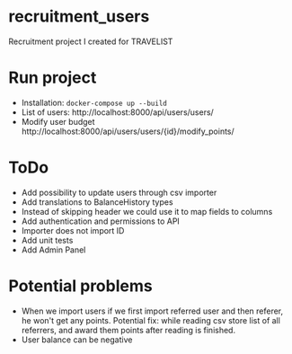 # recruitment_users
Recruitment project I created for TRAVELIST

# Run project
- Installation:
`docker-compose up --build`
- List of users: http://localhost:8000/api/users/users/
- Modify user budget http://localhost:8000/api/users/users/{id}/modify_points/

# ToDo
- Add possibility to update users through csv importer
- Add translations to BalanceHistory types
- Instead of skipping header we could use it to map fields to columns
- Add authentication and permissions to API
- Importer does not import ID
- Add unit tests
- Add Admin Panel
# Potential problems
- When we import users if we first import referred user and then referer, he won't get any points.
Potential fix: while reading csv store list of all referrers, and award them points after reading is finished.
- User balance can be negative
